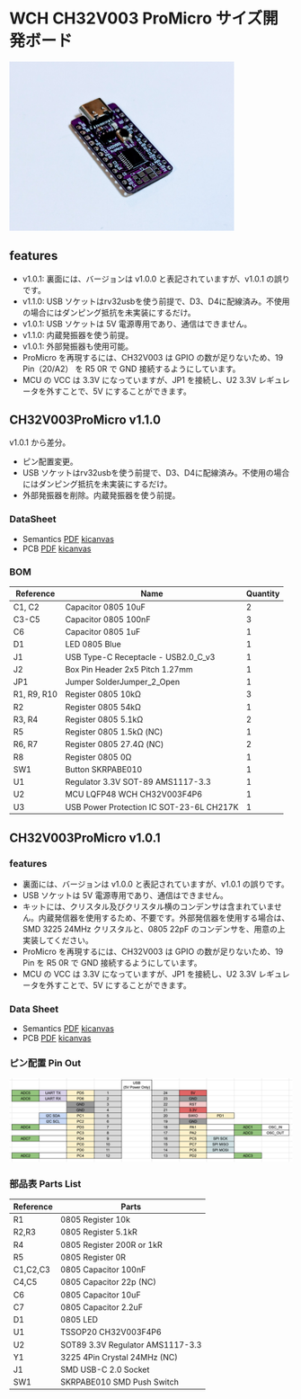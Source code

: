 # WCH CH32V003 ProMicro サイズ開発ボード

<img src="ch32v003-promicro-photo-v1.0.1.jpg" width="400" />

## features

- v1.0.1: 裏面には、バージョンは v1.0.0 と表記されていますが、v1.0.1 の誤りです。
- v1.1.0: USB ソケットはrv32usbを使う前提で、D3、D4に配線済み。不使用の場合にはダンピング抵抗を未実装にするだけ。
- v1.0.1: USB ソケットは 5V 電源専用であり、通信はできません。
- v1.1.0: 内蔵発振器を使う前提。
- v1.0.1: 外部発振器も使用可能。
- ProMicro を再現するには、CH32V003 は GPIO の数が足りないため、19 Pin（20/A2） を R5 0R で GND 接続するようにしています。
- MCU の VCC は 3.3V になっていますが、JP1 を接続し、U2 3.3V レギュレータを外すことで、5V にすることができます。

## CH32V003ProMicro v1.1.0

v1.0.1 から差分。

- ピン配置変更。
- USB ソケットはrv32usbを使う前提で、D3、D4に配線済み。不使用の場合にはダンピング抵抗を未実装にするだけ。
- 外部発振器を削除。内蔵発振器を使う前提。

### DataSheet

- Semantics [PDF](ch32v003-promicro-semantics-v1.1.1.pdf) [kicanvas](https://kicanvas.org/?github=https%3A%2F%2Fgithub.com%2F74th%2Fch32v-dev-boards%2Fblob%2Fch32v003promicro%2F1.1.1%2Fch32v003-promicro%2Fch32v003-promicro.kicad_sch)
- PCB [PDF](ch32v003-promicro-pcb-v1.1.1.pdf) [kicanvas](https://kicanvas.org/?github=https%3A%2F%2Fgithub.com%2F74th%2Fch32v-dev-boards%2Fblob%2Fch32v003promicro%2F1.1.1%2Fch32v003-promicro%2Fch32v003-promicro.kicad_pcb)

### BOM

| Reference | Name | Quantity |
| --- | --- | --- |
| C1, C2 | Capacitor 0805 10uF | 2 |
| C3-C5 | Capacitor 0805 100nF | 3 |
| C6 | Capacitor 0805 1uF | 1 |
| D1 | LED 0805 Blue | 1 |
| J1 | USB Type-C Receptacle - USB2.0_C_v3 | 1 |
| J2 | Box Pin Header 2x5 Pitch 1.27mm | 1 |
| JP1 | Jumper SolderJumper_2_Open | 1 |
| R1, R9, R10 | Register 0805 10kΩ | 3 |
| R2 | Register 0805 54kΩ | 1 |
| R3, R4 | Register 0805 5.1kΩ | 2 |
| R5 | Register 0805 1.5kΩ (NC) | 1 |
| R6, R7 | Register 0805 27.4Ω (NC) | 2 |
| R8 | Register 0805 0Ω | 1 |
| SW1 | Button SKRPABE010 | 1 |
| U1 | Regulator 3.3V SOT-89 AMS1117-3.3 | 1 |
| U2 | MCU LQFP48 WCH CH32V003F4P6 | 1 |
| U3 | USB Power Protection IC SOT-23-6L CH217K | 1 |

## CH32V003ProMicro v1.0.1

### features

- 裏面には、バージョンは v1.0.0 と表記されていますが、v1.0.1 の誤りです。
- USB ソケットは 5V 電源専用であり、通信はできません。
- キットには、クリスタル及びクリスタル横のコンデンサは含まれていません。内蔵発信器を使用するため、不要です。外部発信器を使用する場合は、SMD 3225 24MHz クリスタルと、0805 22pF のコンデンサを、用意の上実装してください。
- ProMicro を再現するには、CH32V003 は GPIO の数が足りないため、19 Pin を R5 0R で GND 接続するようにしています。
- MCU の VCC は 3.3V になっていますが、JP1 を接続し、U2 3.3V レギュレータを外すことで、5V にすることができます。

### Data Sheet

- Semantics [PDF](ch32v003-promicro-semantics-v1.0.1.pdf) [kicanvas](https://kicanvas.org/?github=https%3A%2F%2Fgithub.com%2F74th%2Fch32v-dev-boards%2Fblob%2Fch32v003promicro%2F1.0.1%2Fch32v003-promicro%2Fch32v003-promicro.kicad_sch)
- PCB [PDF](ch32v003-promicro-pcb-v1.0.1.pdf) [kicanvas](https://kicanvas.org/?github=https%3A%2F%2Fgithub.com%2F74th%2Fch32v-dev-boards%2Fblob%2Fch32v003promicro%2F1.0.1%2Fch32v003-promicro%2Fch32v003-promicro.kicad_pcb)

### ピン配置 Pin Out

![Alt text](ch32v003-promicro-pinout-v1.0.1.png)

### 部品表 Parts List

| Reference | Parts                            |
| --------- | -------------------------------- |
| R1        | 0805 Register 10k                |
| R2,R3     | 0805 Register 5.1kR              |
| R4        | 0805 Register 200R or 1kR        |
| R5        | 0805 Register 0R                 |
| C1,C2,C3  | 0805 Capacitor 100nF             |
| C4,C5     | 0805 Capacitor 22p (NC)          |
| C6        | 0805 Capacitor 10uF              |
| C7        | 0805 Capacitor 2.2uF             |
| D1        | 0805 LED                         |
| U1        | TSSOP20 CH32V003F4P6             |
| U2        | SOT89 3.3V Regulator AMS1117-3.3 |
| Y1        | 3225 4Pin Crystal 24MHz (NC)     |
| J1        | SMD USB-C 2.0 Socket             |
| SW1       | SKRPABE010 SMD Push Switch       |

